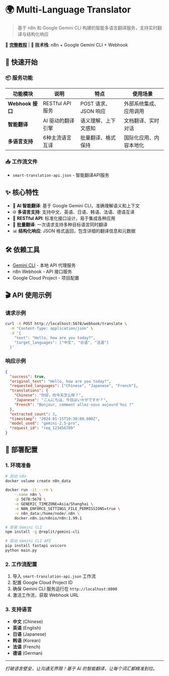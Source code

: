 # 🌍 Multi-Language Translator

> 基于 n8n 和 Google Gemini CLI 构建的智能多语言翻译服务，支持实时翻译与结构化响应

📖 **[完整教程](https://rvfdqgohv5q.feishu.cn/wiki/QRr1wJtfRiOTOnkUf9HcqRsNnrg)** | 🎯 **技术栈**: n8n + Google Gemini CLI + Webhook

## 🚀 快速开始

### 📦 服务功能

| 功能模块 | 说明 | 特点 | 使用场景 |
|----------|------|------|----------|
| **Webhook 接口** | RESTful API 服务 | POST 请求、JSON 响应 | 外部系统集成、应用调用 |
| **智能翻译** | AI 驱动的翻译引擎 | 语义理解、上下文感知 | 文档翻译、实时对话 |
| **多语言支持** | 6种主流语言互译 | 批量翻译、格式保持 | 国际化应用、内容本地化 |

### 📥 工作流文件

- `smart-translation-api.json` - 智能翻译API服务

## ✨ 核心特性

- 🤖 **AI 智能翻译**: 基于 Google Gemini CLI，准确理解语义和上下文
- 🌐 **多语言支持**: 支持中文、英语、日语、韩语、法语、德语互译
- 📡 **RESTful API**: 标准化接口设计，易于集成各种应用
- 🔄 **批量翻译**: 一次请求支持多种目标语言同时翻译
- 📊 **结构化响应**: JSON 格式返回，包含详细的翻译信息和元数据

## 🛠 依赖工具

- [Gemini CLI](https://github.com/replit/gemini-cli) - 本地 API 代理服务
- n8n Webhook - API 接口服务
- Google Cloud Project - 项目配置

## 🎬 API 使用示例

### 请求示例
```bash
curl -X POST http://localhost:5678/webhook/translate \
  -H "Content-Type: application/json" \
  -d '{
    "text": "Hello, how are you today?",
    "target_languages": ["中文", "日语", "法语"]
  }'
```

### 响应示例
```json
{
  "success": true,
  "original_text": "Hello, how are you today?",
  "requested_languages": ["Chinese", "Japanese", "French"],
  "translations": {
    "Chinese": "你好，你今天怎么样？",
    "Japanese": "こんにちは、今日はいかがですか？",
    "French": "Bonjour, comment allez-vous aujourd'hui ?"
  },
  "extracted_count": 3,
  "timestamp": "2024-01-15T10:30:00.000Z",
  "model_used": "gemini-2.5-pro",
  "request_id": "req_123456789"
}
```

## 🔧 部署配置

### 1. 环境准备
```bash
# 启动 n8n
docker volume create n8n_data

docker run -it --rm \
    --name n8n \
    -p 5678:5678 \
    -e GENERIC_TIMEZONE=Asia/Shanghai \
    -e N8N_ENFORCE_SETTINGS_FILE_PERMISSIONS=true \
    -v n8n_data:/home/node/.n8n \
    docker.n8n.io/n8nio/n8n:1.99.1

# 安装 Gemini CLI
npm install -g @replit/gemini-cli

# 启动 Gemini CLI API
pip install fastapi uvicorn
python main.py
```

### 2. 工作流配置
1. 导入 `smart-translation-api.json` 工作流
2. 配置 Google Cloud Project ID
3. 确保 Gemini CLI 服务运行在 `http://localhost:8000`
4. 激活工作流，获取 Webhook URL

### 3. 支持语言
- **中文** (Chinese)
- **英语** (English) 
- **日语** (Japanese)
- **韩语** (Korean)
- **法语** (French)
- **德语** (German)
---

*打破语言壁垒，让沟通无界限！基于 AI 的智能翻译，让每个词汇都精准到位。*